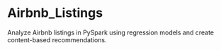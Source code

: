 # Airbnb_Listings
Analyze Airbnb listings in PySpark using regression models and create content-based recommendations.
